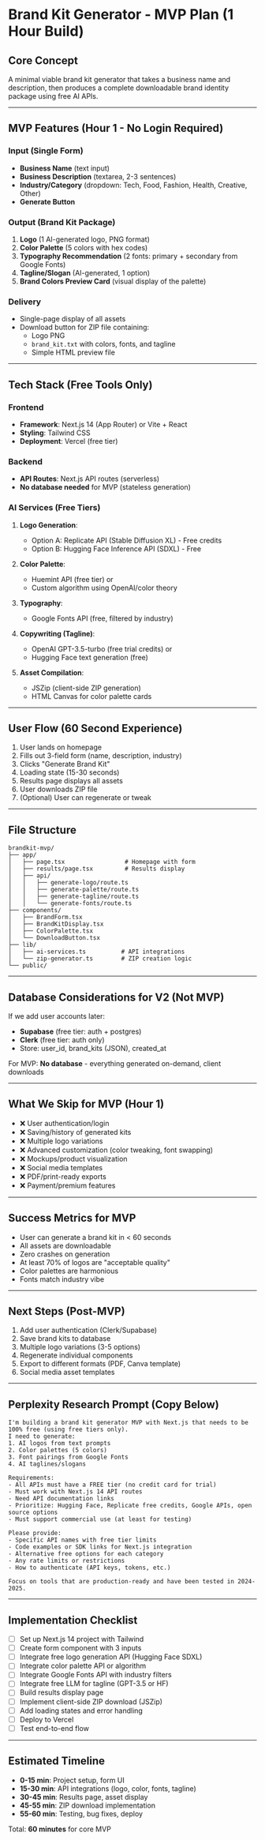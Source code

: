 # Brand Kit Generator - MVP Plan (1 Hour Build)

## Core Concept
A minimal viable brand kit generator that takes a business name and description, then produces a complete downloadable brand identity package using free AI APIs.

---

## MVP Features (Hour 1 - No Login Required)

### Input (Single Form)
- **Business Name** (text input)
- **Business Description** (textarea, 2-3 sentences)
- **Industry/Category** (dropdown: Tech, Food, Fashion, Health, Creative, Other)
- **Generate Button**

### Output (Brand Kit Package)
1. **Logo** (1 AI-generated logo, PNG format)
2. **Color Palette** (5 colors with hex codes)
3. **Typography Recommendation** (2 fonts: primary + secondary from Google Fonts)
4. **Tagline/Slogan** (AI-generated, 1 option)
5. **Brand Colors Preview Card** (visual display of the palette)

### Delivery
- Single-page display of all assets
- Download button for ZIP file containing:
  - Logo PNG
  - `brand_kit.txt` with colors, fonts, and tagline
  - Simple HTML preview file

---

## Tech Stack (Free Tools Only)

### Frontend
- **Framework**: Next.js 14 (App Router) or Vite + React
- **Styling**: Tailwind CSS
- **Deployment**: Vercel (free tier)

### Backend
- **API Routes**: Next.js API routes (serverless)
- **No database needed** for MVP (stateless generation)

### AI Services (Free Tiers)
1. **Logo Generation**:
   - Option A: Replicate API (Stable Diffusion XL) - Free credits
   - Option B: Hugging Face Inference API (SDXL) - Free

2. **Color Palette**:
   - Huemint API (free tier) or
   - Custom algorithm using OpenAI/color theory

3. **Typography**:
   - Google Fonts API (free, filtered by industry)

4. **Copywriting (Tagline)**:
   - OpenAI GPT-3.5-turbo (free trial credits) or
   - Hugging Face text generation (free)

5. **Asset Compilation**:
   - JSZip (client-side ZIP generation)
   - HTML Canvas for color palette cards

---

## User Flow (60 Second Experience)

1. User lands on homepage
2. Fills out 3-field form (name, description, industry)
3. Clicks "Generate Brand Kit"
4. Loading state (15-30 seconds)
5. Results page displays all assets
6. User downloads ZIP file
7. (Optional) User can regenerate or tweak

---

## File Structure

```
brandkit-mvp/
├── app/
│   ├── page.tsx                 # Homepage with form
│   ├── results/page.tsx         # Results display
│   ├── api/
│   │   ├── generate-logo/route.ts
│   │   ├── generate-palette/route.ts
│   │   ├── generate-tagline/route.ts
│   │   └── generate-fonts/route.ts
├── components/
│   ├── BrandForm.tsx
│   ├── BrandKitDisplay.tsx
│   ├── ColorPalette.tsx
│   └── DownloadButton.tsx
├── lib/
│   ├── ai-services.ts          # API integrations
│   └── zip-generator.ts        # ZIP creation logic
└── public/
```

---

## Database Considerations for V2 (Not MVP)

If we add user accounts later:
- **Supabase** (free tier: auth + postgres)
- **Clerk** (free tier: auth only)
- Store: user_id, brand_kits (JSON), created_at

For MVP: **No database** - everything generated on-demand, client downloads

---

## What We Skip for MVP (Hour 1)

- ❌ User authentication/login
- ❌ Saving/history of generated kits
- ❌ Multiple logo variations
- ❌ Advanced customization (color tweaking, font swapping)
- ❌ Mockups/product visualization
- ❌ Social media templates
- ❌ PDF/print-ready exports
- ❌ Payment/premium features

---

## Success Metrics for MVP

- User can generate a brand kit in < 60 seconds
- All assets are downloadable
- Zero crashes on generation
- At least 70% of logos are "acceptable quality"
- Color palettes are harmonious
- Fonts match industry vibe

---

## Next Steps (Post-MVP)

1. Add user authentication (Clerk/Supabase)
2. Save brand kits to database
3. Multiple logo variations (3-5 options)
4. Regenerate individual components
5. Export to different formats (PDF, Canva template)
6. Social media asset templates

---

## Perplexity Research Prompt (Copy Below)

```
I'm building a brand kit generator MVP with Next.js that needs to be 100% free (using free tiers only).
I need to generate:
1. AI logos from text prompts
2. Color palettes (5 colors)
3. Font pairings from Google Fonts
4. AI taglines/slogans

Requirements:
- All APIs must have a FREE tier (no credit card for trial)
- Must work with Next.js 14 API routes
- Need API documentation links
- Prioritize: Hugging Face, Replicate free credits, Google APIs, open source options
- Must support commercial use (at least for testing)

Please provide:
- Specific API names with free tier limits
- Code examples or SDK links for Next.js integration
- Alternative free options for each category
- Any rate limits or restrictions
- How to authenticate (API keys, tokens, etc.)

Focus on tools that are production-ready and have been tested in 2024-2025.
```

---

## Implementation Checklist

- [ ] Set up Next.js 14 project with Tailwind
- [ ] Create form component with 3 inputs
- [ ] Integrate free logo generation API (Hugging Face SDXL)
- [ ] Integrate color palette API or algorithm
- [ ] Integrate Google Fonts API with industry filters
- [ ] Integrate free LLM for tagline (GPT-3.5 or HF)
- [ ] Build results display page
- [ ] Implement client-side ZIP download (JSZip)
- [ ] Add loading states and error handling
- [ ] Deploy to Vercel
- [ ] Test end-to-end flow

---

## Estimated Timeline

- **0-15 min**: Project setup, form UI
- **15-30 min**: API integrations (logo, color, fonts, tagline)
- **30-45 min**: Results page, asset display
- **45-55 min**: ZIP download implementation
- **55-60 min**: Testing, bug fixes, deploy

Total: **60 minutes** for core MVP
